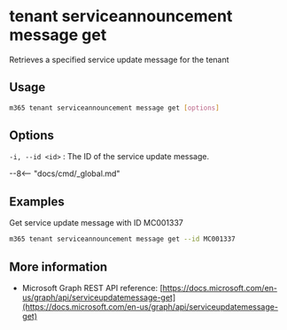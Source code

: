# tenant serviceannouncement message get

Retrieves a specified service update message for the tenant

## Usage

```sh
m365 tenant serviceannouncement message get [options]
```

## Options

`-i, --id <id>`
: The ID of the service update message.

--8<-- "docs/cmd/_global.md"

## Examples

Get service update message with ID MC001337

```sh
m365 tenant serviceannouncement message get --id MC001337
```

## More information

- Microsoft Graph REST API reference: [https://docs.microsoft.com/en-us/graph/api/serviceupdatemessage-get](https://docs.microsoft.com/en-us/graph/api/serviceupdatemessage-get)
